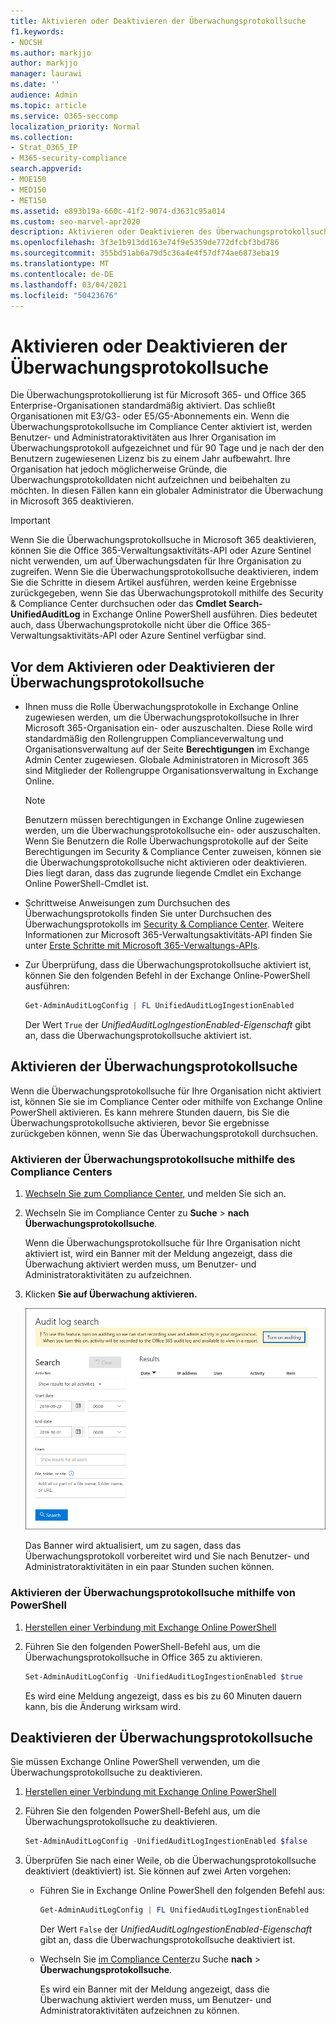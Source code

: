 ```yaml
---
title: Aktivieren oder Deaktivieren der Überwachungsprotokollsuche
f1.keywords:
- NOCSH
ms.author: markjjo
author: markjjo
manager: laurawi
ms.date: ''
audience: Admin
ms.topic: article
ms.service: O365-seccomp
localization_priority: Normal
ms.collection:
- Strat_O365_IP
- M365-security-compliance
search.appverid:
- MOE150
- MED150
- MET150
ms.assetid: e893b19a-660c-41f2-9074-d3631c95a014
ms.custom: seo-marvel-apr2020
description: Aktivieren oder Deaktivieren des Überwachungsprotokollsuchfeatures im Security & Compliance Center, um die Möglichkeit von Administratoren zum Durchsuchen des Überwachungsprotokolls zu aktivieren oder zu deaktivieren.
ms.openlocfilehash: 3f3e1b913dd163e74f9e5359de772dfcbf3bd786
ms.sourcegitcommit: 355bd51ab6a79d5c36a4e4f57df74ae6873eba19
ms.translationtype: MT
ms.contentlocale: de-DE
ms.lasthandoff: 03/04/2021
ms.locfileid: "50423676"
---
```

# <a name="turn-audit-log-search-on-or-off"></a>Aktivieren oder Deaktivieren der Überwachungsprotokollsuche

Die Überwachungsprotokollierung ist für Microsoft 365- und Office 365 Enterprise-Organisationen standardmäßig aktiviert. Das schließt Organisationen mit E3/G3- oder E5/G5-Abonnements ein. Wenn die Überwachungsprotokollsuche im Compliance Center aktiviert ist, werden Benutzer- und Administratoraktivitäten aus Ihrer Organisation im Überwachungsprotokoll aufgezeichnet und für 90 Tage und je nach der den Benutzern zugewiesenen Lizenz bis zu einem Jahr aufbewahrt. Ihre Organisation hat jedoch möglicherweise Gründe, die Überwachungsprotokolldaten nicht aufzeichnen und beibehalten zu möchten. In diesen Fällen kann ein globaler Administrator die Überwachung in Microsoft 365 deaktivieren.

> [!IMPORTANT]
> Wenn Sie die Überwachungsprotokollsuche in Microsoft 365 deaktivieren, können Sie die Office 365-Verwaltungsaktivitäts-API oder Azure Sentinel nicht verwenden, um auf Überwachungsdaten für Ihre Organisation zu zugreifen. Wenn Sie die Überwachungsprotokollsuche deaktivieren, indem Sie die Schritte in diesem Artikel ausführen, werden keine Ergebnisse zurückgegeben, wenn Sie das Überwachungsprotokoll mithilfe des Security & Compliance Center durchsuchen oder das **Cmdlet Search-UnifiedAuditLog** in Exchange Online PowerShell ausführen. Dies bedeutet auch, dass Überwachungsprotokolle nicht über die Office 365-Verwaltungsaktivitäts-API oder Azure Sentinel verfügbar sind.
  
## <a name="before-you-turn-audit-log-search-on-or-off"></a>Vor dem Aktivieren oder Deaktivieren der Überwachungsprotokollsuche

- Ihnen muss die Rolle Überwachungsprotokolle in Exchange Online zugewiesen werden, um die Überwachungsprotokollsuche in Ihrer Microsoft 365-Organisation ein- oder auszuschalten. Diese Rolle wird standardmäßig den Rollengruppen Complianceverwaltung und Organisationsverwaltung auf der Seite **Berechtigungen** im Exchange Admin Center zugewiesen. Globale Administratoren in Microsoft 365 sind Mitglieder der Rollengruppe Organisationsverwaltung in Exchange Online. 
    
    > [!NOTE]
    > Benutzern müssen berechtigungen in Exchange Online zugewiesen werden, um die Überwachungsprotokollsuche ein- oder auszuschalten. Wenn Sie Benutzern die Rolle  Überwachungsprotokolle auf der Seite Berechtigungen im Security & Compliance Center zuweisen, können sie die Überwachungsprotokollsuche nicht aktivieren oder deaktivieren. Dies liegt daran, dass das zugrunde liegende Cmdlet ein Exchange Online PowerShell-Cmdlet ist. 
    
- Schrittweise Anweisungen zum Durchsuchen des Überwachungsprotokolls finden Sie unter Durchsuchen des Überwachungsprotokolls im [Security & Compliance Center](search-the-audit-log-in-security-and-compliance.md). Weitere Informationen zur Microsoft 365-Verwaltungsaktivitäts-API finden Sie unter [Erste Schritte mit Microsoft 365-Verwaltungs-APIs](https://docs.microsoft.com/office/office-365-management-api/get-started-with-office-365-management-apis).

- Zur Überprüfung, dass die Überwachungsprotokollsuche aktiviert ist, können Sie den folgenden Befehl in der Exchange Online-PowerShell ausführen:

    ```powershell
    Get-AdminAuditLogConfig | FL UnifiedAuditLogIngestionEnabled
    ```

    Der Wert  `True` der  _UnifiedAuditLogIngestionEnabled-Eigenschaft_ gibt an, dass die Überwachungsprotokollsuche aktiviert ist. 
    
## <a name="turn-on-audit-log-search"></a>Aktivieren der Überwachungsprotokollsuche

Wenn die Überwachungsprotokollsuche für Ihre Organisation nicht aktiviert ist, können Sie sie im Compliance Center oder mithilfe von Exchange Online PowerShell aktivieren. Es kann mehrere Stunden dauern, bis Sie die Überwachungsprotokollsuche aktivieren, bevor Sie ergebnisse zurückgeben können, wenn Sie das Überwachungsprotokoll durchsuchen.
  
### <a name="use-the-compliance-center-to-turn-on-audit-log-search"></a>Aktivieren der Überwachungsprotokollsuche mithilfe des Compliance Centers

1. [Wechseln Sie zum Compliance Center,](https://protection.office.com) und melden Sie sich an.

2. Wechseln Sie im Compliance Center zu **Suche**  >  **nach Überwachungsprotokollsuche**.

   Wenn die Überwachungsprotokollsuche für Ihre Organisation nicht aktiviert ist, wird ein Banner mit der Meldung angezeigt, dass die Überwachung aktiviert werden muss, um Benutzer- und Administratoraktivitäten zu aufzeichnen.

3. Klicken **Sie auf Überwachung aktivieren.**

    ![Klicken Sie auf Überwachung aktivieren](../media/39a9d35f-88d0-4bbe-a962-0be2f838e2bf.png)
  
    Das Banner wird aktualisiert, um zu sagen, dass das Überwachungsprotokoll vorbereitet wird und Sie nach Benutzer- und Administratoraktivitäten in ein paar Stunden suchen können.

### <a name="use-powershell-to-turn-on-audit-log-search"></a>Aktivieren der Überwachungsprotokollsuche mithilfe von PowerShell

1. [Herstellen einer Verbindung mit Exchange Online PowerShell](https://docs.microsoft.com/powershell/exchange/connect-to-exchange-online-powershell)

2. Führen Sie den folgenden PowerShell-Befehl aus, um die Überwachungsprotokollsuche in Office 365 zu aktivieren.

    ```powershell
    Set-AdminAuditLogConfig -UnifiedAuditLogIngestionEnabled $true
    ```

    Es wird eine Meldung angezeigt, dass es bis zu 60 Minuten dauern kann, bis die Änderung wirksam wird.
  
## <a name="turn-off-audit-log-search"></a>Deaktivieren der Überwachungsprotokollsuche

Sie müssen Exchange Online PowerShell verwenden, um die Überwachungsprotokollsuche zu deaktivieren.
  
1. [Herstellen einer Verbindung mit Exchange Online PowerShell](https://docs.microsoft.com/powershell/exchange/connect-to-exchange-online-powershell)

2. Führen Sie den folgenden PowerShell-Befehl aus, um die Überwachungsprotokollsuche zu deaktivieren.

    ```powershell
    Set-AdminAuditLogConfig -UnifiedAuditLogIngestionEnabled $false
    ```

3. Überprüfen Sie nach einer Weile, ob die Überwachungsprotokollsuche deaktiviert (deaktiviert) ist. Sie können auf zwei Arten vorgehen:

    - Führen Sie in Exchange Online PowerShell den folgenden Befehl aus:

      ```powershell
      Get-AdminAuditLogConfig | FL UnifiedAuditLogIngestionEnabled
      ```

      Der Wert  `False` der  _UnifiedAuditLogIngestionEnabled-Eigenschaft_ gibt an, dass die Überwachungsprotokollsuche deaktiviert ist. 

    - Wechseln Sie [im Compliance Center](https://protection.office.com)zu Suche **nach** \> **Überwachungsprotokollsuche**.

      Es wird ein Banner mit der Meldung angezeigt, dass die Überwachung aktiviert werden muss, um Benutzer- und Administratoraktivitäten aufzeichnen zu können.
